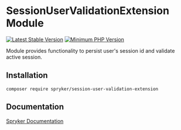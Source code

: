 # SessionUserValidationExtension Module
[![Latest Stable Version](https://poser.pugx.org/spryker/session-user-validation-extension/v/stable.svg)](https://packagist.org/packages/spryker/session-user-validation-extension)
[![Minimum PHP Version](https://img.shields.io/badge/php-%3E%3D%208.2-8892BF.svg)](https://php.net/)

Module provides functionality to persist user's session id and validate active session.

## Installation

```
composer require spryker/session-user-validation-extension
```

## Documentation

[Spryker Documentation](https://docs.spryker.com)
